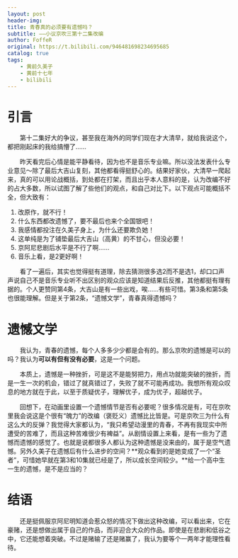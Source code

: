 ```yaml
---
layout: post
header-img: 
title: 青春真的必须要有遗憾吗？
subtitle: ——小议京吹三第十二集改编
author: FoffeR
original: https://t.bilibili.com/946481698234695685
catalog: true
tags:
    - 黄前久美子
    - 黄前十七年
    - bilibili
---
```

# 引言

&emsp;&emsp;第十二集好大的争议，甚至我在海外的同学们现在才大清早，就给我说这个，都把刚起床的我给搞懵了……

&emsp;&emsp;昨天看完后心情是能平静看待，因为也不是音乐专业嘛。所以没法发表什么专业意见～除了最后大吉山复刻，其他都看得挺舒心的。结果好家伙，大清早一爬起来，真的可以用论战概括，到处都在打架，而且出乎本人意料的是，认为改编不好的占大多数，所以试图了解了些他们的观点，和自己对比下。以下观点可能概括不全，但大致有：
1. 改原作，就不行！
2. 什么东西都改遗憾了，要不最后也来个全国银吧！
3. 我感情都投注在久美子身上，为什么还要欺负她！
4. 这单纯是为了铺垫最后大吉山（高黄）的不甘心，但没必要！
5. 京阿尼悲剧后水平是不行了啊……
6. 音乐上看，是2更好啊！

&emsp;&emsp;看了一遍后，其实也觉得挺有道理，除去猜测很多选2而不是选1，却口口声声说自己不是音乐专业听不出区别的观众应该是知道结果后反推，其他都挺有理有据的。个人更赞同第4条，大吉山是有一些出戏，唉……有些可惜。第3条和第5条也很能理解。但是关于第2条，“遗憾文学”，青春真得遗憾吗？

# 遗憾文学

&emsp;&emsp;我认为，青春的遗憾，每个人多多少少都是会有的。那么京吹的遗憾是可以的吗？我认为**可以有但有没有必要**，这是一个问题。

&emsp;&emsp;本质上，遗憾是一种挫折，可是这不是能努把力，用点功就能突破的挫折，而是一生一次的机会，错过了就真错过了，失败了就不可能再成功。我想所有观众叹息的地方就在于此，以至于质疑优子，理解优子，成为优子，超越优子。

&emsp;&emsp;回想下，在动画里设置一个遗憾情节是否有必要呢？很多情况是有，可在京吹里我会说这是个很有“魄力”的改编（褒贬义）遗憾比比皆是。可是京吹三为什么有这么大的反弹？我觉得大家都认为，“我只希望动漫里的青春，不再有我现实中所遭受的苦难了，而且这种苦难很少有裨益”。从剧情设置上来看，是有一些为了遗憾而遗憾的感觉了。也就是说都很多人都认为这种遗憾是没来由的，属于是空气遗憾。另外久美子在遗憾后有什么进步的空间？**观众看到的是她变成了一个“圣者”，可惜她早就在第3和10集就已经是了，所以成长空间较少。**给一个高中生一生的遗憾，是不是应当的？

# 结语

&emsp;&emsp;还是挺佩服京阿尼明知道会惹众怒的情况下做出这种改编，可以看出来，它在豪赌，还是想做出属于自己的作品，而非迎合大众的作品。即使是在悲剧和低谷之中，它还能想着突破。不过是赌输了还是赌赢了，我认为要等个一两年才能理性看待。